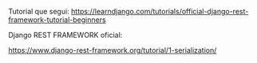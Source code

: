 
Tutorial que segui:
https://learndjango.com/tutorials/official-django-rest-framework-tutorial-beginners



Django REST FRAMEWORK oficial:

https://www.django-rest-framework.org/tutorial/1-serialization/



